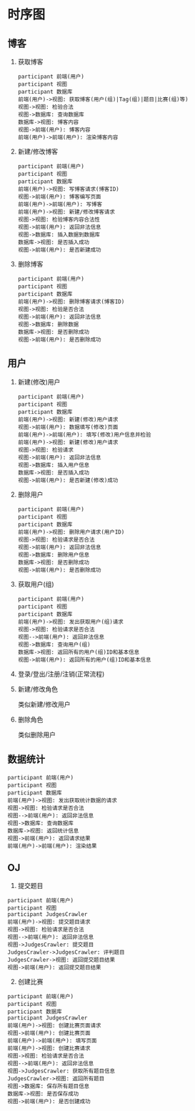 # 时序图

## 博客
1. 获取博客

    ```sequence
    participant 前端(用户)
    participant 视图
    participant 数据库
    前端(用户)->视图: 获取博客(用户(组)|Tag(组)|题目|比赛(组)等)
    视图->视图: 检验合法
    视图->数据库: 查询数据库
    数据库->视图: 博客内容
    视图->前端(用户): 博客内容
    前端(用户)->前端(用户): 渲染博客内容
    ```

2. 新建/修改博客

    ```sequence
    participant 前端(用户)
    participant 视图
    participant 数据库
    前端(用户)->视图: 写博客请求(博客ID)
    视图->前端(用户): 博客编写页面
    前端(用户)->前端(用户): 写博客
    前端(用户)->视图: 新建/修改博客请求
    视图->视图: 检验博客内容合法性
    视图->前端(用户): 返回非法信息
    视图->数据库: 插入数据到数据库
    数据库->视图: 是否插入成功
    视图->前端(用户): 是否新建成功
    ```

2. 删除博客

    ```sequence
    participant 前端(用户)
    participant 视图
    participant 数据库
    前端(用户)->视图: 删除博客请求(博客ID)
    视图->视图: 检验是否合法
    视图->前端(用户): 返回非法信息
    视图->数据库: 删除数据
    数据库->视图: 是否删除成功
    视图->前端(用户): 是否删除成功
    ```

## 用户
1. 新建(修改)用户

    ```sequence
    participant 前端(用户)
    participant 视图
    participant 数据库
    前端(用户)->视图: 新建(修改)用户请求
    视图->前端(用户): 数据填写(修改)页面
    前端(用户)->前端(用户): 填写(修改)用户信息并检验
    前端(用户)->视图: 新建(修改)用户请求
    视图->视图: 检验请求
    视图->前端(用户): 返回非法信息
    视图->数据库: 插入用户信息
    数据库->视图: 是否插入成功
    视图->前端(用户): 是否新建(修改)成功
    ```

2. 删除用户

    ```sequence
    participant 前端(用户)
    participant 视图
    participant 数据库
    前端(用户)->视图: 删除用户请求(用户ID)
    视图->视图: 检验请求是否合法
    视图->前端(用户): 返回非法信息
    视图->数据库: 删除用户信息
    数据库->视图: 是否删除成功
    视图->前端(用户): 是否删除成功
    ```

3. 获取用户(组)

    ```sequence
    participant 前端(用户)
    participant 视图
    participant 数据库
    前端(用户)->视图: 发出获取用户(组)请求
    视图->视图: 检验请求是否合法
    视图-->前端(用户): 返回非法信息
    视图->数据库: 查询用户(组)
    数据库->视图: 返回所有的用户(组)ID和基本信息
    视图->前端(用户): 返回所有的用户(组)ID和基本信息
    ```

4. 登录/登出/注册/注销(正常流程)


5. 新建/修改角色

    类似新建/修改用户

6. 删除角色

    类似删除用户

## 数据统计

```sequence
participant 前端(用户)
participant 视图
participant 数据库
前端(用户)->视图: 发出获取统计数据的请求
视图->视图: 检验请求是否合法
视图-->前端(用户): 返回非法信息
视图->数据库: 查询数据库
数据库->视图: 返回统计信息
视图->前端(用户): 返回请求结果
前端(用户)->前端(用户): 渲染结果
```

## OJ

1. 提交题目
```sequence
participant 前端(用户)
participant 视图
participant JudgesCrawler
前端(用户)->视图: 提交题目请求
视图->视图: 检验请求是否合法
视图-->前端(用户): 返回非法信息
视图->JudgesCrawler: 提交题目
JudgesCrawler->JudgesCrawler: 评判题目
JudgesCrawler->视图: 返回提交题目结果
视图->前端(用户): 返回提交题目结果
```

2. 创建比赛

```sequence
participant 前端(用户)
participant 视图
participant 数据库
participant JudgesCrawler
前端(用户)->视图: 创建比赛页面请求
视图->前端(用户): 创建比赛页面
前端(用户)->前端(用户): 填写页面
前端(用户)->视图: 创建比赛请求
视图->视图: 检验请求是否合法
视图-->前端(用户): 返回非法信息
视图->JudgesCrawler: 获取所有题目信息
JudgesCrawler->视图: 返回所有题目
视图->数据库: 保存所有题目信息
数据库->视图: 是否保存成功
视图->前端(用户): 是否创建成功
```